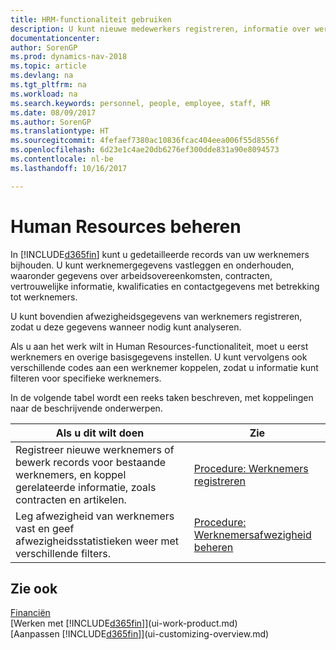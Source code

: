 ```yaml
---
title: HRM-functionaliteit gebruiken
description: U kunt nieuwe medewerkers registreren, informatie over werknemers bewerken en afwezigheid registreren en analyseren.
documentationcenter: 
author: SorenGP
ms.prod: dynamics-nav-2018
ms.topic: article
ms.devlang: na
ms.tgt_pltfrm: na
ms.workload: na
ms.search.keywords: personnel, people, employee, staff, HR
ms.date: 08/09/2017
ms.author: SorenGP
ms.translationtype: HT
ms.sourcegitcommit: 4fefaef7380ac10836fcac404eea006f55d8556f
ms.openlocfilehash: 6d23e1c4ae20db6276ef300dde831a90e8094573
ms.contentlocale: nl-be
ms.lasthandoff: 10/16/2017

---
```

# <a name="manage-human-resources"></a>Human Resources beheren
In [!INCLUDE[d365fin](includes/d365fin_md.md)] kunt u gedetailleerde records van uw werknemers bijhouden. U kunt werknemergegevens vastleggen en onderhouden, waaronder gegevens over arbeidsovereenkomsten, contracten, vertrouwelijke informatie, kwalificaties en contactgegevens met betrekking tot werknemers.

U kunt bovendien afwezigheidsgegevens van werknemers registreren, zodat u deze gegevens wanneer nodig kunt analyseren.

Als u aan het werk wilt in Human Resources-functionaliteit, moet u eerst werknemers en overige basisgegevens instellen. U kunt vervolgens ook verschillende codes aan een werknemer koppelen, zodat u informatie kunt filteren voor specifieke werknemers.

In de volgende tabel wordt een reeks taken beschreven, met koppelingen naar de beschrijvende onderwerpen.

| Als u dit wilt doen | Zie |
| --- | --- |
| Registreer nieuwe werknemers of bewerk records voor bestaande werknemers, en koppel gerelateerde informatie, zoals contracten en artikelen. |[Procedure: Werknemers registreren](hr-how-register-employees.md) |
| Leg afwezigheid van werknemers vast en geef afwezigheidsstatistieken weer met verschillende filters. |[Procedure: Werknemersafwezigheid beheren](hr-how-manage-absence.md) |

## <a name="see-also"></a>Zie ook
[Financiën](finance.md)  
[Werken met [!INCLUDE[d365fin](includes/d365fin_md.md)]](ui-work-product.md)  
[Aanpassen [!INCLUDE[d365fin](includes/d365fin_md.md)]](ui-customizing-overview.md)        


